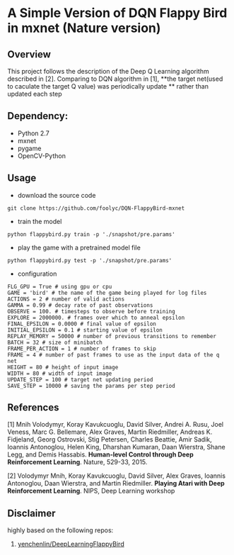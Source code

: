 # A Simple Version of DQN Flappy Bird in mxnet (Nature version)

## Overview
This project follows the description of the Deep Q Learning algorithm described in [2]. Comparing to DQN algorithm in [1], **the target net(used to caculate the target Q value) was periodically update ** rather than updated each step

## Dependency:
* Python 2.7
* mxnet
* pygame
* OpenCV-Python

## Usage

- download the source code

```
git clone https://github.com/foolyc/DQN-FlappyBird-mxnet
```

- train the model 


```
python flappybird.py train -p './snapshot/pre.params'
```

- play the game with a pretrained model file

```
python flappybird.py test -p './snapshot/pre.params'
```

- configuration

```
FLG_GPU = True # using gpu or cpu
GAME = 'bird' # the name of the game being played for log files
ACTIONS = 2 # number of valid actions
GAMMA = 0.99 # decay rate of past observations
OBSERVE = 100. # timesteps to observe before training
EXPLORE = 2000000. # frames over which to anneal epsilon
FINAL_EPSILON = 0.0000 # final value of epsilon
INITIAL_EPSILON = 0.1 # starting value of epsilon
REPLAY_MEMORY = 50000 # number of previous transitions to remember
BATCH = 32 # size of minibatch
FRAME_PER_ACTION = 1 # number of frames to skip
FRAME = 4 # number of past frames to use as the input data of the q net
HEIGHT = 80 # height of input image
WIDTH = 80 # width of input image
UPDATE_STEP = 100 # target net updating period
SAVE_STEP = 10000 # saving the params per step period
```


## References

[1] Mnih Volodymyr, Koray Kavukcuoglu, David Silver, Andrei A. Rusu, Joel Veness, Marc G. Bellemare, Alex Graves, Martin Riedmiller, Andreas K. Fidjeland, Georg Ostrovski, Stig Petersen, Charles Beattie, Amir Sadik, Ioannis Antonoglou, Helen King, Dharshan Kumaran, Daan Wierstra, Shane Legg, and Demis Hassabis. **Human-level Control through Deep Reinforcement Learning**. Nature, 529-33, 2015.

[2] Volodymyr Mnih, Koray Kavukcuoglu, David Silver, Alex Graves, Ioannis Antonoglou, Daan Wierstra, and Martin Riedmiller. **Playing Atari with Deep Reinforcement Learning**. NIPS, Deep Learning workshop


## Disclaimer
highly based on the following repos:

1. [yenchenlin/DeepLearningFlappyBird](https://github.com/yenchenlin/DeepLearningFlappyBird)
